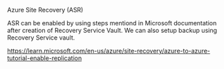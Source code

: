 Azure Site Recovery (ASR)

ASR can be enabled by using steps mentiond in Microsoft documentation after creation of Recovery Service Vault.
We can also setup backup using Recovery Service vault.

https://learn.microsoft.com/en-us/azure/site-recovery/azure-to-azure-tutorial-enable-replication


